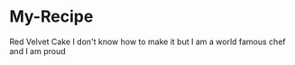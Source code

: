 # My-Recipe
Red Velvet Cake 
I don't know how to make it but I am a world famous chef
and I am proud 
